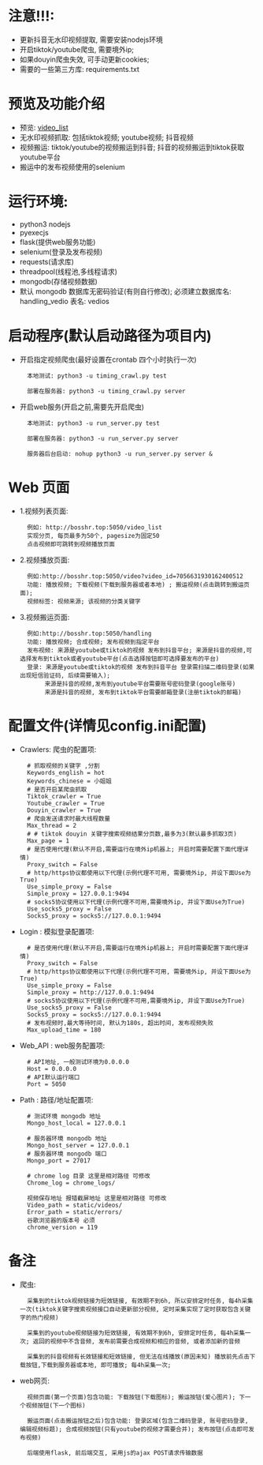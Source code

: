 # 注意!!!:
- 更新抖音无水印视频提取, 需要安装nodejs环境
- 开启tiktok/youtube爬虫, 需要境外ip; 
- 如果douyin爬虫失效, 可手动更新cookies;
- 需要的一些第三方库: requirements.txt


# 预览及功能介绍
- 预览: [video_list](http://173.242.115.60:5050/video_list)
- 无水印视频抓取: 包括tiktok视频; youtube视频; 抖音视频
- 视频搬运: tiktok/youtube的视频搬运到抖音; 抖音的视频搬运到tiktok获取youtube平台
- 搬运中的发布视频使用的selenium



# 运行环境:
- python3 nodejs
- pyexecjs
- flask(提供web服务功能)
- selenium(登录及发布视频)
- requests(请求库)
- threadpool(线程池,多线程请求)
- mongodb(存储视频数据)
- 默认 mongodb 数据库无密码验证(有则自行修改); 必须建立数据库名: handling_vedio     表名: vedios



# 启动程序(默认启动路径为项目内)
- 开启指定视频爬虫(最好设置在crontab 四个小时执行一次)

        本地测试: python3 -u timing_crawl.py test
    
        部署在服务器: python3 -u timing_crawl.py server
  

- 开启web服务(开启之前,需要先开启爬虫)

        本地测试: python3 -u run_server.py test
        
        部署在服务器: python3 -u run_server.py server
        
        服务器后台启动: nohup python3 -u run_server.py server &
  

# Web 页面

- 1.视频列表页面:
        
        例如: http://bosshr.top:5050/video_list
        实现分页, 每页最多为50个, pagesize为固定50
        点击视频即可跳转到视频播放页面
            
- 2.视频播放页面:

        例如:http://bosshr.top:5050/video?video_id=7056631930162400512
        功能: 播放视频; 下载视频(下载到服务器或者本地) ; 搬运视频(点击跳转到搬运页面); 
        视频标签: 视频来源; 该视频的分类关键字
          
- 3.视频搬运页面:
        
        例如:http://bosshr.top:5050/handling
        功能: 播放视频; 合成视频; 发布视频到指定平台
        发布视频: 来源是youtube或tiktok的视频 发布到抖音平台; 来源是抖音的视频,可选择发布到tiktok或者youtube平台(点击选择按钮即可选择要发布的平台)
        登录: 来源是youtube或tiktok的视频 发布到抖音平台 登录需扫描二维码登录(如果出现短信验证码, 后续需要输入);
             来源是抖音的视频,发布到youtube平台需要账号密码登录(google账号)
             来源是抖音的视频, 发布到tiktok平台需要邮箱登录(注册tiktok的邮箱)


# 配置文件(详情见config.ini配置)
- Crawlers: 爬虫的配置项: 

        # 抓取视频的关键字 ,分割
        Keywords_english = hot
        Keywords_chinese = 小姐姐
        # 是否开启某爬虫抓取
        Tiktok_crawler = True
        Youtube_crawler = True
        Douyin_crawler = True
        # 爬虫发送请求时最大线程数量
        Max_thread = 2
        # # tiktok douyin 关键字搜索视频结果分页数,最多为3(默认最多抓取3页)
        Max_page = 1
        # 是否使用代理(默认不开启,需要运行在境外ip机器上; 开启时需要配置下面代理详情)
        Proxy_switch = False
        # http/https协议都使用以下代理(示例代理不可用, 需要境外ip, 并设下面Use为True)
        Use_simple_proxy = False
        Simple_proxy = 127.0.0.1:9494
        # socks5协议使用以下代理(示例代理不可用,需要境外ip, 并设下面Use为True)
        Use_socks5_proxy = False
        Socks5_proxy = socks5://127.0.0.1:9494


- Login : 模拟登录配置项:
    
        # 是否使用代理(默认不开启,需要运行在境外ip机器上; 开启时需要配置下面代理详情)
        Proxy_switch = False
        # http/https协议都使用以下代理(示例代理不可用, 需要境外ip, 并设下面Use为True)
        Use_simple_proxy = False
        Simple_proxy = http://127.0.0.1:9494
        # socks5协议使用以下代理(示例代理不可用,需要境外ip, 并设下面Use为True)
        Use_socks5_proxy = False
        Socks5_proxy = socks5://127.0.0.1:9494
        # 发布视频时,最大等待时间, 默认为180s, 超出时间, 发布视频失败
        Max_upload_time = 180


- Web_API : web服务配置项:
        
        # API地址, 一般测试环境为0.0.0.0
        Host = 0.0.0.0
        # API默认运行端口
        Port = 5050


- Path : 路径/地址配置项:
  
        # 测试环境 mongodb 地址 
        Mongo_host_local = 127.0.0.1

        # 服务器环境 mongodb 地址 
        Mongo_host_server = 127.0.0.1
        # 服务器环境 mongodb 端口 
        Mongo_port = 27017

        # chrome log 目录 这里是相对路径 可修改
        Chrome_log = chrome_logs/

        视频保存地址 报错截屏地址 这里是相对路径 可修改
        Video_path = static/videos/
        Error_path = static/errors/
        谷歌浏览器的版本号 必须
        chrome_version = 119
        

         



# 备注
- 爬虫: 
  
        采集到的tiktok视频链接为短效链接, 有效期不到6h, 所以安排定时任务, 每4h采集一次(tiktok关键字搜索视频接口自动更新部分视频, 定时采集实现了定时获取包含关键字的热门视频)
        
        采集到的youtube视频链接为短效链接, 有效期不到6h, 安排定时任务, 每4h采集一次; 返回的视频中不含音频, 发布前需要合成视频和相应的音频, 或者添加新的音频
        
        采集到的抖音视频有长效链接和短效链接, 但无法在线播放(原因未知) 播放前先点击下载按钮,下载到服务器或本地, 即可播放; 每4h采集一次; 

- web网页:
  
        视频页面(第一个页面)包含功能: 下载按钮(下载图标); 搬运按钮(爱心图片); 下一个视频按钮(下一个图标)   
        
        搬运页面(点击搬运按钮之后)包含功能: 登录区域(包含二维码登录, 账号密码登录, 编辑视频标题); 合成视频按钮(只有youtube的视频才需要合并); 发布按钮(点击即可发布视频)
    
        后端使用flask, 前后端交互, 采用js的ajax POST请求传输数据

        



